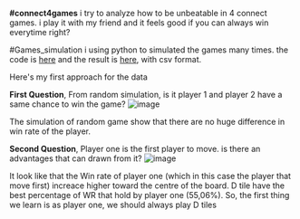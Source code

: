 **#connect4games**
i try to analyze how to be unbeatable in 4 connect games. i play it with my friend and it feels good if you can always win everytime right?

#Games_simulation
i using python to simulated the games many times. the code is [here](connect4sims) and the result is [here](connect4_games10juta.csv), with csv format.

Here's my first approach for the data

**First Question**, From random simulation, is it player 1 and player 2 have a same chance to win the game?
![image](https://github.com/user-attachments/assets/e2082dc1-ae90-48ae-9dd8-f2b7bd893dfe)



The simulation of random game show that there are no huge difference in win rate of the player.

**Second Question**, Player one is the first player to move. is there an advantages that can drawn from it?
![image](https://github.com/user-attachments/assets/873f35c6-58f5-4375-96de-5660aa3af1d0)





It look like that the Win rate of player one (which in this case the player that move first) increace higher toward the centre of the board. D tile have the best percentage of WR that hold by player one (55,06%). So, the first thing we learn is as player one, we should always play D tiles
